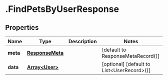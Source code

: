 # .FindPetsByUserResponse

## Properties

|Name | Type | Description | Notes|
|------------ | ------------- | ------------- | -------------|
|**meta** | [**ResponseMeta**](ResponseMeta.md) |  | [default to ResponseMetaRecord()]|
|**data** | [**Array&lt;User&gt;**](User.md) |  | [optional] [default to List&lt;UserRecord&gt;()]|



